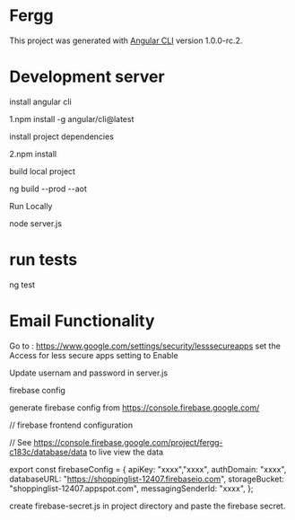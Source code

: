 # Fergg

This project was generated with [Angular CLI](https://github.com/angular/angular-cli) version 1.0.0-rc.2.

# Development server

install angular cli

1.npm install -g angular/cli@latest

install project dependencies

2.npm install

build local project

ng build --prod --aot

Run Locally

node server.js

# run tests

ng test

# Email Functionality
Go to : https://www.google.com/settings/security/lesssecureapps set the Access for less secure apps setting to Enable

Update usernam and password in server.js

firebase config

generate firebase config from https://console.firebase.google.com/

// firebase frontend configuration 

// See https://console.firebase.google.com/project/fergg-c183c/database/data to live view the data

 export const firebaseConfig = { apiKey: "xxxx","xxxx", authDomain: "xxxx", databaseURL: "https://shoppinglist-12407.firebaseio.com", storageBucket: "shoppinglist-12407.appspot.com", messagingSenderId: "xxxx", };

create firebase-secret.js in project directory and paste the firebase secret.